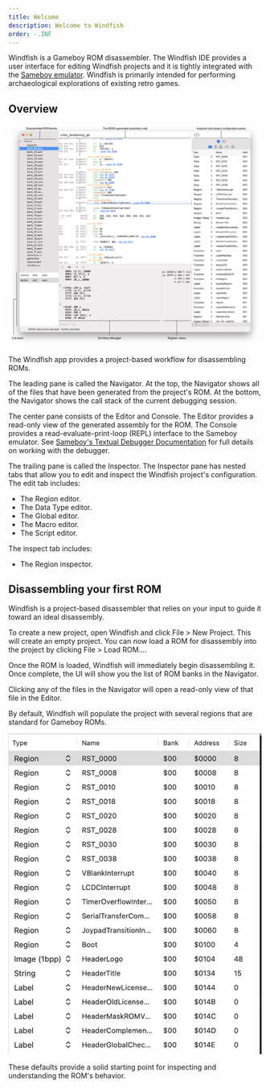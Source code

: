 ```yaml
---
title: Welcome
description: Welcome to Windfish
order: -.INF
---
```


Windfish is a Gameboy ROM disassembler.
The Windfish IDE provides a user interface for editing Windfish projects and it is tightly integrated with the [Sameboy emulator](http://github.com/liJI32/SameBoy/).
Windfish is primarily intended for performing archaeological explorations of existing retro games.

## Overview

![Windfish UI](overview-disassembler.png)

The Windfish app provides a project-based workflow for disassembling ROMs.

The leading pane is called the Navigator.
At the top, the Navigator shows all of the files that have been generated from the project's ROM.
At the bottom, the Navigator shows the call stack of the current debugging session.

The center pane consists of the Editor and Console.
The Editor provides a read-only view of the generated assembly for the ROM.
The Console provides a read-evaluate-print-loop (REPL) interface to the Sameboy emulator.
See [Sameboy's Textual Debugger Documentation](https://sameboy.github.io/debugger/) for full details on working with the debugger.

The trailing pane is called the Inspector.
The Inspector pane has nested tabs that allow you to edit and inspect the Windfish project's configuration.
The edit tab includes:

- The Region editor.
- The Data Type editor.
- The Global editor.
- The Macro editor.
- The Script editor.

The inspect tab includes:

- The Region inspector.

## Disassembling your first ROM

Windfish is a project-based disassembler that relies on your input to guide it toward an ideal disassembly.

To create a new project, open Windfish and click File > New Project.
This will create an empty project.
You can now load a ROM for disassembly into the project by clicking File > Load ROM....

Once the ROM is loaded, Windfish will immediately begin disassembling it.
Once complete, the UI will show you the list of ROM banks in the Navigator.

Clicking any of the files in the Navigator will open a read-only view of that file in the Editor.

By default, Windfish will populate the project with several regions that are standard for Gameboy ROMs.

![Default regions](default-regions.png)

These defaults provide a solid starting point for inspecting and understanding the ROM's behavior.
